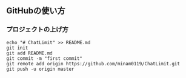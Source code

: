 ## GitHubの使い方

### プロジェクトの上げ方

```
echo "# ChatLimit" >> README.md
git init
git add README.md
git commit -m "first commit"
git remote add origin https://github.com/minam0119/ChatLimit.git
git push -u origin master
```
